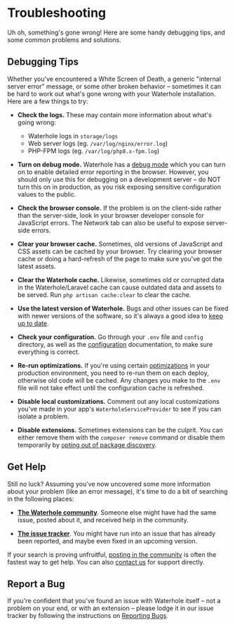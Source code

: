 # Troubleshooting

Uh oh, something's gone wrong! Here are some handy debugging tips, and some common problems and solutions.

## Debugging Tips

Whether you've encountered a White Screen of Death, a generic "internal server error" message, or some other broken behavior – sometimes it can be hard to work out what's gone wrong with your Waterhole installation. Here are a few things to try:

-   **Check the logs.** These may contain more information about what's going wrong:

    -   Waterhole logs in `storage/logs`
    -   Web server logs (eg. `/var/log/nginx/error.log`)
    -   PHP-FPM logs (eg. `/var/log/php8.x-fpm.log`)

-   **Turn on debug mode.** Waterhole has a [debug mode](./configuration#debug-mode) which you can turn on to enable detailed error reporting in the browser. However, you should only use this for debugging on a development server – do NOT turn this on in production, as you risk exposing sensitive configuration values to the public.

-   **Check the browser console.** If the problem is on the client-side rather than the server-side, look in your browser developer console for JavaScript errors. The Network tab can also be useful to expose server-side errors.

-   **Clear your browser cache.** Sometimes, old versions of JavaScript and CSS assets can be cached by your browser. Try clearing your browser cache or doing a hard-refresh of the page to make sure you've got the latest assets.

-   **Clear the Waterhole cache.** Likewise, sometimes old or corrupted data in the Waterhole/Laravel cache can cause outdated data and assets to be served. Run `php artisan cache:clear` to clear the cache.

*   **Use the latest version of Waterhole.** Bugs and other issues can be fixed with newer versions of the software, so it's always a good idea to [keep up to date](./updating.md).

-   **Check your configuration.** Go through your `.env` file and `config` directory, as well as the [configuration](./configuration.md) documentation, to make sure everything is correct.

-   **Re-run optimizations.** If you're using certain [optimizations](./deploying.md#optimization) in your production environment, you need to re-run them on each deploy, otherwise old code will be cached. Any changes you make to the `.env` file will not take effect until the configuration cache is refreshed.

-   **Disable local customizations.** Comment out any local customizations you've made in your app's `WaterholeServiceProvider` to see if you can isolate a problem.

-   **Disable extensions.** Sometimes extensions can be the culprit. You can either remove them with the `composer remove` command or disable them temporarily by [opting out of package discovery](https://laravel.com/docs/10.x/packages#opting-out-of-package-discovery).

<!--
## Common Problems
TODO
-->

## Get Help

Still no luck? Assuming you've now uncovered some more information about your problem (like an error message), it's time to do a bit of searching in the following places:

-   [**The Waterhole community**](https://waterhole.dev/forum). Someone else might have had the same issue, posted about it, and received help in the community.

-   [**The issue tracker**](https://github.com/waterholeforum/core/issues). You might have run into an issue that has already been reported, and maybe even fixed in an upcoming version.

If your search is proving unfruitful, [posting in the community](https://waterhole.dev/forum/posts/create?channel=3) is often the fastest way to get help. You can also [contact us](https://waterhole.dev/support) for support directly.

## Report a Bug

If you're confident that you've found an issue with Waterhole itself – not a problem on your end, or with an extension – please lodge it in our issue tracker by following the instructions on [Reporting Bugs](./contributing.md#bug-reports).
